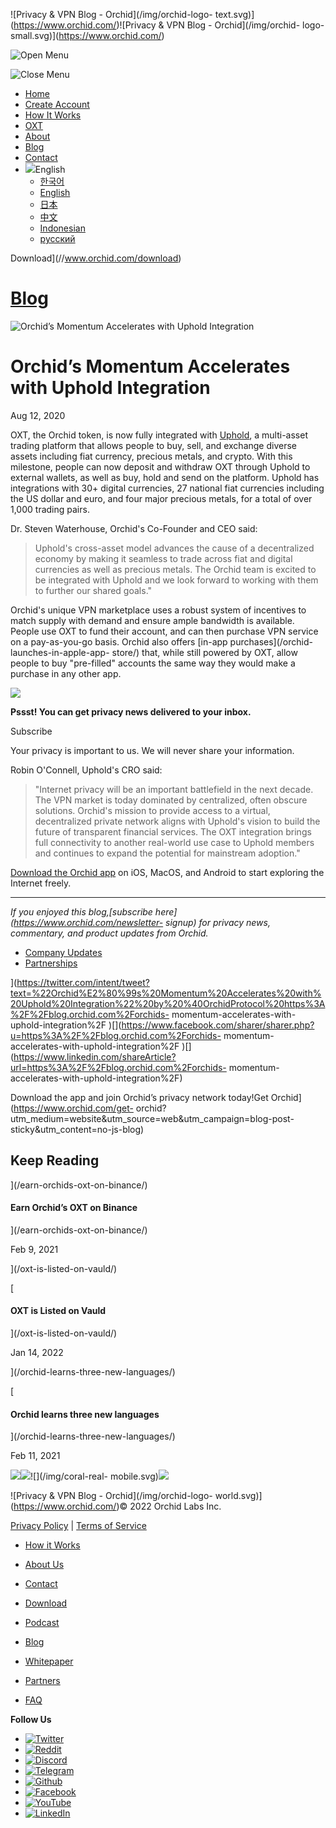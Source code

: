 ![Privacy & VPN Blog - Orchid](/img/orchid-logo-
text.svg)](https://www.orchid.com/)![Privacy & VPN Blog - Orchid](/img/orchid-
logo-small.svg)](https://www.orchid.com/)

![Open Menu](/img/icons/hamburger.svg)

![Close Menu](/img/icons/close.svg)

  * [Home](https://www.orchid.com/)
  * [Create Account](https://www.orchid.com/join)
  * [How It Works](https://www.orchid.com/how-it-works)
  * [OXT](https://www.orchid.com/oxt)
  * [About](https://www.orchid.com/about-us)
  * [Blog](/)
  * [Contact](https://www.orchid.com/contact)
  * ![](/img/globe.svg)English
    * [한국어](//blog.ko.orchid.com/orchids-momentum-accelerates-with-uphold-integration/)
    * [English](//blog.orchid.com/orchids-momentum-accelerates-with-uphold-integration/)
    * [日本](//blog.ja.orchid.com/orchids-momentum-accelerates-with-uphold-integration/)
    * [中文](//blog.zh.orchid.com/orchids-momentum-accelerates-with-uphold-integration/)
    * [Indonesian](//blog.id.orchid.com/orchids-momentum-accelerates-with-uphold-integration/)
    * [русский](//blog.ru.orchid.com/orchids-momentum-accelerates-with-uphold-integration/)

Download](//www.orchid.com/download)

# [Blog](/)

![Orchid’s Momentum Accelerates with Uphold
Integration](/static/834bd8fd7980e2a5b1b0c27e2d99e613/Orchid_BlogImage_Uphold.jpg)

# Orchid’s Momentum Accelerates with Uphold Integration

Aug 12, 2020  
  

OXT, the Orchid token, is now fully integrated with
[Uphold](https://uphold.com/en-us/), a multi-asset trading platform that
allows people to buy, sell, and exchange diverse assets including fiat
currency, precious metals, and crypto. With this milestone, people can now
deposit and withdraw OXT through Uphold to external wallets, as well as buy,
hold and send on the platform. Uphold has integrations with 30+ digital
currencies, 27 national fiat currencies including the US dollar and euro, and
four major precious metals, for a total of over 1,000 trading pairs.

Dr. Steven Waterhouse, Orchid's Co-Founder and CEO said:

> Uphold's cross-asset model advances the cause of a decentralized economy by
> making it seamless to trade across fiat and digital currencies as well as
> precious metals. The Orchid team is excited to be integrated with Uphold and
> we look forward to working with them to further our shared goals."

Orchid's unique VPN marketplace uses a robust system of incentives to match
supply with demand and ensure ample bandwidth is available. People use OXT to
fund their account, and can then purchase VPN service on a pay-as-you-go
basis. Orchid also offers [in-app purchases](/orchid-launches-in-apple-app-
store/) that, while still powered by OXT, allow people to buy "pre-filled"
accounts the same way they would make a purchase in any other app.

![](/img/WhisperBunny.png)

**Pssst! You can get privacy news delivered to your inbox.**

Subscribe

Your privacy is important to us. We will never share your information.

Robin O'Connell, Uphold's CRO said:

> "Internet privacy will be an important battlefield in the next decade. The
> VPN market is today dominated by centralized, often obscure solutions.
> Orchid's mission to provide access to a virtual, decentralized private
> network aligns with Uphold's vision to build the future of transparent
> financial services. The OXT integration brings full connectivity to another
> real-world use case to Uphold members and continues to expand the potential
> for mainstream adoption."

[Download the Orchid app](https://www.orchid.com/download) on iOS, MacOS, and
Android to start exploring the Internet freely.

* * *

 _If you enjoyed this blog,[subscribe here](https://www.orchid.com/newsletter-
signup) for privacy news, commentary, and product updates from Orchid._

  * [Company Updates](/tag/company-updates/)
  * [Partnerships](/tag/partnerships/)

](https://twitter.com/intent/tweet?text=%22Orchid%E2%80%99s%20Momentum%20Accelerates%20with%20Uphold%20Integration%22%20by%20%40OrchidProtocol%20https%3A%2F%2Fblog.orchid.com%2Forchids-
momentum-accelerates-with-uphold-integration%2F
)[](https://www.facebook.com/sharer/sharer.php?u=https%3A%2F%2Fblog.orchid.com%2Forchids-
momentum-accelerates-with-uphold-integration%2F
)[](https://www.linkedin.com/shareArticle?url=https%3A%2F%2Fblog.orchid.com%2Forchids-
momentum-accelerates-with-uphold-integration%2F)

Download the app and join Orchid’s privacy network today!Get
Orchid](https://www.orchid.com/get-
orchid?utm_medium=website&utm_source=web&utm_campaign=blog-post-
sticky&utm_content=no-js-blog)

## Keep Reading

](/earn-orchids-oxt-on-binance/)

#### Earn Orchid’s OXT on Binance

](/earn-orchids-oxt-on-binance/)

Feb 9, 2021

](/oxt-is-listed-on-vauld/)

[

#### OXT is Listed on Vauld

](/oxt-is-listed-on-vauld/)

Jan 14, 2022

](/orchid-learns-three-new-languages/)

[

#### Orchid learns three new languages

](/orchid-learns-three-new-languages/)

Feb 11, 2021

![](/img/coral-electric.svg)![](/img/coral-real.svg)![](/img/coral-real-
mobile.svg)![](/img/footer-fish.svg)

![Privacy & VPN Blog - Orchid](/img/orchid-logo-
world.svg)](https://www.orchid.com/)© 2022 Orchid Labs Inc.

[Privacy Policy](https://www.orchid.com/privacy-policy) | [Terms of
Service](https://www.orchid.com/service-terms)

  * [How it Works](https://www.orchid.com/how-it-works)
  * [About Us](https://www.orchid.com/about-us)
  * [Contact](https://www.orchid.com/contact)

  * [Download](https://www.orchid.com/download)
  * [Podcast](https://www.orchid.com/podcast)
  * [Blog](/)

  * [Whitepaper](https://www.orchid.com/assets/whitepaper/whitepaper.pdf)
  * [Partners](https://www.orchid.com/partners)
  * [FAQ](https://www.orchid.com/faq)

 **Follow Us**

  * [![Twitter](/img/icons/social-twitter.svg)](https://twitter.com/OrchidProtocol)
  * [![Reddit](/img/icons/reddit.svg)](https://www.reddit.com/r/orchid/)
  * [![Discord](/img/icons/social-discord.svg)](https://discord.gg/GDbxmjxX9F)
  * [![Telegram](/img/icons/social-telegram.svg)](https://www.t.me/OrchidOfficial)
  * [![Github](/img/icons/social-github.svg)](https://github.com/OrchidTechnologies)
  * [![Facebook](/img/icons/social-facebook.svg)](https://www.facebook.com/OrchidProtocol)
  * [![YouTube](/img/icons/social-youtube.svg)](https://www.youtube.com/channel/UCIH_BKBlNemsCzDhPYZBlHw)
  * [![LinkedIn](/img/icons/social-linkedin.svg)](https://www.linkedin.com/company/orchidprotocol)

